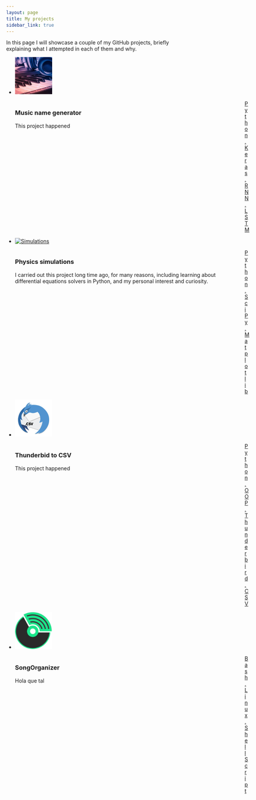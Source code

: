 ```yaml
---
layout: page
title: My projects
sidebar_link: true
---
```


In this page I will showcase a couple of my GitHub projects, briefly explaining what I attempted in each of them and why. 

<div>
    <ul class="thumbnail_ul">
        <a href='https://github.com/goznalo-git/musicnames-RNN-keras' >
        <li  class="thumbnail_li">
            <img src='../imgs/MusicNames.jpg' alt="MusicNames" width="100px" height="100px">
             <div style="width: 100%; ">
                <div style="width: 600px; float: left;"> <h3>Music name generator</h3> 
                <p>This project happened</p></div>
                <div style="margin-left: 620px;"> <p id='techs'>Python, Keras, RNN, LSTM</p> </div>
            </div>
        </li>
        </a>
        <a href='https://github.com/goznalo-git/PhysicsSimulations'>
        <li class="thumbnail_li">
            <img src='../imgs/Simulations.jpg' alt="Simulations" width="100px" height="100px">
             <div style="width: 100%; ">
                <div style="width: 600px; float: left;"> <h3>Physics simulations</h3> 
                <p>I carried out this project long time ago, for many reasons, including learning about differential equations solvers in Python, and my personal interest and curiosity.</p></div>
                <div style="margin-left: 620px;"> <p id='techs'>Python, SciPy, Matplotlib </p></div>
            </div>
        </li>
        </a>
        <a href='https://github.com/goznalo-git/thunderbird-to-csv'>
        <li class="thumbnail_li">
            <img src='imgs/ThunderCSV.jpg' alt="ThunderbirdToCSV" width="100px" height="100px">
             <div style="width: 100%; ">
                <div style="width: 600px; float: left;"> <h3>Thunderbid to CSV</h3> 
                <p>This project happened</p></div>
                <div style="margin-left: 620px;"> <p id='techs'>Python, OOP, Thunderbird, CSV</p> </div>
            </div>
        </li>
        </a>
        <a href='https://github.com/goznalo-git/SongOrganizer'>
        <li class="thumbnail_li">
            <img src='imgs/SongOrganizer.jpg' alt="SongOrganizer" width="100px" height="100px">
            <div style="width: 100%; ">
                <div style="width: 600px; float: left;"> <h3>SongOrganizer</h3> 
                <p>Hola que tal</p></div>
                <div style="margin-left: 620px;"> <p id='techs'>Bash, Linux, ShellScript</p> </div>
            </div>
        </li>
        </a>
    </ul>
</div>